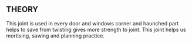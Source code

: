 ## THEORY 

This joint is used in every door and windows corner and haunched part helps to save from twisting gives more strength to joint. This joint helps us mortising, sawing and planning practice.

